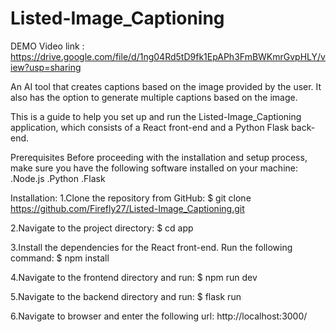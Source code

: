 # Listed-Image_Captioning

DEMO Video link : https://drive.google.com/file/d/1ng04Rd5tD9fk1EpAPh3FmBWKmrGvpHLY/view?usp=sharing

An AI tool that creates captions based on the image provided by the user. It also has the option to generate multiple captions based on the image.

This is a guide to help you set up and run the Listed-Image_Captioning application, which consists of a React front-end and a Python Flask back-end.

Prerequisites
Before proceeding with the installation and setup process, make sure you have the following software installed on your machine:
.Node.js
.Python 
.Flask

Installation:
1.Clone the repository from GitHub:
$ git clone https://github.com/Firefly27/Listed-Image_Captioning.git

2.Navigate to the project directory:
$ cd app

3.Install the dependencies for the React front-end. Run the following command:
$ npm install

4.Navigate to the frontend directory and run:
$ npm run dev

5.Navigate to the backend directory and run:
$ flask run

6.Navigate to browser and enter the following url:
http://localhost:3000/

